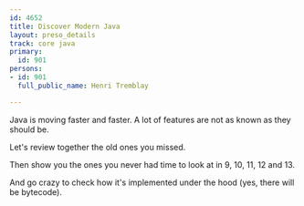 ```yaml
---
id: 4652
title: Discover Modern Java
layout: preso_details
track: core java
primary:
  id: 901
persons:
- id: 901
  full_public_name: Henri Tremblay

---
```

Java is moving faster and faster. A lot of features are not as known as they should be.

Let's review together the old ones you missed.

Then show you the ones you never had time to look at in 9, 10, 11, 12 and 13.

And go crazy to check how it's implemented under the hood (yes, there will be bytecode).